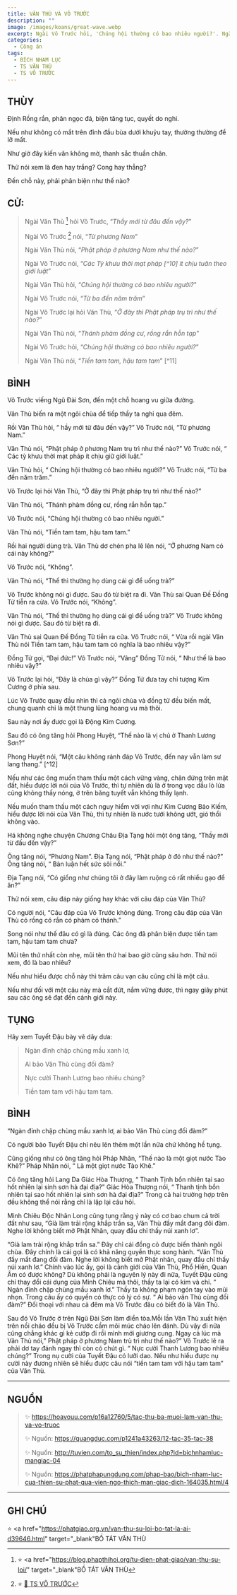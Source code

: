 ```yaml
---
title: VĂN THÙ VÀ VÔ TRƯỚC
description: ""
image: /images/koans/great-wave.webp
excerpt: Ngài Vô Trước hỏi, 'Chúng hội thường có bao nhiêu người?'. Ngài Văn Thù nói, 'Tiền tam tam, hậu tam tam'
categories:
  - Công án
tags:
  - BÍCH NHAM LỤC
  - TS VĂN THÙ
  - TS VÔ TRƯỚC
---
```


## THÙY

Định Rồng rắn, phân ngọc đá, biện tăng tục, quyết do nghi.

Nếu như không có mắt trên đỉnh đầu bùa dưới khuỷu tay, thường thường để lỡ mất.

Như giờ đây kiến văn không mờ, thanh sắc thuần chân.

Thử nói xem là đen hay trắng? Cong hay thẳng?

Đến chỗ này, phải phân biện như thế nào?

## CỬ:

> Ngài Văn Thù [^1] hỏi Vô Trước, “_Thầy mới từ đâu đến vậy?_”
>
> Ngài Vô Trước [^2] nói, “_Từ phương Nam_”
>
> Ngài Văn Thù nói, “_Phật pháp ở phương Nam như thế nào?_”
>
> Ngài Vô Trước nói, “_Các Tỳ khưu thời mạt pháp [^10] ít chịu tuân theo giới luật_”
>
> Ngài Văn Thù hỏi, “_Chúng hội thường có bao nhiêu người?_"
>
> Ngài Vô Trước nói, “_Từ ba đến năm trăm_”
>
> Ngài Vô Trước lại hỏi Văn Thù, “_Ở đây thì Phật pháp trụ trì như thế nào?_”
>
> Ngài Văn Thù nói, “_Thánh phàm đồng cư, rồng rắn hỗn tạp_”
>
> Ngài Vô Trước hỏi, “_Chúng hội thường có bao nhiêu người?_”
>
> Ngài Văn Thù nói, “_Tiền tam tam, hậu tam tam_” [^11]

## BÌNH

Vô Trước viếng Ngũ Đài Sơn, đến một chỗ hoang vu giữa đường.

Văn Thù biến ra một ngôi chùa để tiếp thầy ta nghỉ qua đêm.

Rồi Văn Thù hỏi, “ hầy mới từ đâu đến vậy?” Vô Trước nói, “Từ phương Nam.”

Văn Thù nói, “Phật pháp ở phương Nam trụ trì như thế nào?” Vô Trước nói, “ Các tỳ khưu thời mạt pháp ít chịu giữ giới luật.”

Văn Thù hỏi, “ Chúng hội thường có bao nhiêu người?” Vô Trước nói, “Từ ba đến năm trăm.”

Vô Trước lại hỏi Văn Thù, “Ở đây thì Phật pháp trụ trì như thế nào?”

Văn Thù nói, “Thánh phàm đồng cư, rồng rắn hỗn tạp.”

Vô Trước nói, “Chúng hội thường có bao nhiêu người.”

Văn Thù nói, “Tiền tam tam, hậu tam tam.”

Rồi hai người dùng trà. Văn Thù dơ chén pha lê lên nói, “Ở phương Nam có cái này không?”

Vô Trước nói, “Không”.

Văn Thù nói, “Thế thì thường họ dùng cái gì để uống trà?”

Vô Trước không nói gì được. Sau đó từ biệt ra đi. Văn Thù sai Quan Đế Đồng Tử tiễn ra cửa. Vô Trước nói, “Không”.

Văn Thù nói, “Thế thì thường họ dùng cái gì để uống trà?” Vô Trước không nói gì được. Sau đó từ biệt ra đi.

Văn Thù sai Quan Đế Đồng Tử tiễn ra cửa. Vô Trước nói, “ Vừa rồi ngài Văn Thù nói Tiền tam tam, hậu tam tam có nghĩa là bao nhiêu vậy?”

Đồng Tử gọi, “Đại đức!” Vô Trước nói, “Vâng” Đồng Tử nói, “ Như thế là bao nhiêu vậy?”

Vô Trước lại hỏi, “Đây là chùa gì vậy?” Đồng Tử đưa tay chỉ tượng Kim Cương ở phía sau.

Lúc Vô Trước quay đầu nhìn thì cả ngôi chùa và đồng tử đều biến mất, chung quanh chỉ là một thung lũng hoang vu mà thôi.

Sau này nơi ấy được gọi là Động Kim Cương.

Sau đó có ông tăng hỏi Phong Huyệt, “Thế nào là vị chủ ở Thanh Lương Sơn?”

Phong Huyệt nói, “Một câu không rảnh đáp Vô Trước, đến nay vẫn làm sư lang thang.” [^12]

Nếu như các ông muốn tham thấu một cách vững vàng, chân đứng trên mặt đất, hiểu được lời nói của Vô Trước, thì tự nhiên dù là ở trong vạc dầu lò lửa cũng không thấy nóng, ở trên băng tuyết vẫn không thấy lạnh.

Nếu muốn tham thấu một cách nguy hiểm vời vợi như Kim Cương Bảo Kiếm, hiểu được lời nói của Văn Thù, thì tự nhiên là nước tưới không ướt, gió thổi không vào.

Há không nghe chuyện Chương Châu Địa Tạng hỏi một ông tăng, “Thầy mới từ đấu đến vậy?”

Ông tăng nói, “Phương Nam”. Địa Tạng nói, “Phật pháp ở đó như thế nào?” Ông tăng nói, “ Bàn luận hết sức sôi nổi.”

Địa Tạng nói, “Có giống như chúng tôi ở đây làm ruộng có rất nhiều gạo để ăn?”

Thử nói xem, câu đáp này giống hay khác với câu đáp của Văn Thù?

Có người nói, “Câu đáp của Vô Trước không đúng. Trong câu đáp của Văn Thù có rồng có rắn có phàm có thánh.”

Song nói như thế đâu có gì là đúng. Các ông đã phân biện được tiền tam tam, hậu tam tam chưa?

Mũi tên thứ nhất còn nhẹ, mũi tên thứ hai bao giờ cũng sâu hơn. Thử nói xem, đó là bao nhiêu?

Nếu như hiểu được chỗ này thì trăm câu vạn câu cũng chỉ là một câu.

Nếu như đối với một câu này mà cắt đứt, nắm vững được, thì ngay giây phút sau các ông sẽ đạt đến cảnh giới này.

## TỤNG

Hãy xem Tuyết Đậu bày vẽ dây dưa:

> Ngàn đỉnh chập chùng mầu xanh lơ,
>
> Ai bảo Văn Thù cùng đối đàm?
>
> Nực cười Thanh Lương bao nhiêu chúng?
>
> Tiền tam tam với hậu tam tam.

## BÌNH

“Ngàn đỉnh chập chùng mầu xanh lơ, ai bảo Văn Thù cùng đối đàm?”

Có người bảo Tuyết Đậu chỉ nêu lên thêm một lần nữa chứ không hề tụng.

Cũng giống như có ông tăng hỏi Pháp Nhãn, “Thế nào là một giọt nước Tào Khê?” Pháp Nhãn nói, “ Là một giọt nước Tào Khê.”

Có ông tăng hỏi Lang Da Giác Hòa Thượng, “ Thanh Tịnh bổn nhiên tại sao hốt nhiên lại sinh sơn hà đại địa?” Giác Hòa Thượng nói, “ Thanh tịnh bổn nhiên tại sao hốt nhiên lại sinh sơn hà đại địa?” Trong cả hai trường hợp trên đều không thể nói rằng chỉ là lặp lại câu hỏi.

Minh Chiêu Độc Nhãn Long cũng tụng rằng ý này có cơ bao chum cả trời đất như sau, “Già làm trải rộng khắp trần sa, Văn Thù đầy mắt đang đõi đàm. Nghe lời không biết mở Phật Nhãn, quay đầu chỉ thấy núi xanh lơ”.

“Già lam trải rộng khắp trần sa.” Đây chỉ cái đồng cỏ được biến thành ngôi chùa. Đây chính là cái gọi là có khả năng quyền thực song hành. “Văn Thù đầy mắt đang đối đàm. Nghe lời không biết mở Phật nhãn, quay đầu chỉ thấy núi xanh lơ.” Chính vào lúc ấy, gọi là cảnh giới của Văn Thù, Phổ Hiền, Quan Âm có được không? Dù không phải là nguyên lý này đi nữa, Tuyết Đậu cũng chỉ thay đổi cái dụng của Minh Chiêu mà thôi, thầy ta lại có kim và chỉ. “ Ngàn đỉnh chập chùng mầu xanh lơ.” Thầy ta không phạm ngón tay vào mũi nhọn. Trong câu ấy có quyền có thực có lý có sự. “ Ai bảo văn Thù cùng đối đàm?” Đối thoại với nhau cả đêm mà Vô Trước đâu có biết đó là Văn Thù.

Sau đó Vô Trước ở trên Ngũ Đài Sơn làm điển tòa.Mỗi lần Văn Thù xuất hiện trên nồi cháo đều bị Vô Trước cầm môi múc cháo lên đánh. Dù vậy đi nữa cũng chẳng khác gì kẻ cướp đi rồi mình mới giương cung. Ngay cả lúc mà Văn Thù nói,” Phật pháp ở phương Nam trù trì như thế nào?” Vô Trước lẽ ra phải dơ tay đánh ngay thì còn có chút gì. “ Nực cười Thanh Lương bao nhiêu chúng?” Trong nụ cười của Tuyết Đậu có lưỡi dao. Nếu như hiểu được nụ cười này đương nhiên sẽ hiểu được câu nói “tiền tam tam với hậu tam tam” của Văn Thù.

<hr class="blog-rule" />

## NGUỒN

> ✨ https://hoavouu.com/p16a12760/5/tac-thu-ba-muoi-lam-van-thu-va-vo-truoc
>
> ✨ Nguồn: https://quangduc.com/p1241a43263/12-tac-35-tac-38
>
> ✨ Nguồn: http://tuvien.com/to_su_thien/index.php?id=bichnhamluc-mangiac-04
>
> ✨ Nguồn: https://phatphapungdung.com/phap-bao/bich-nham-luc-cua-thien-su-phat-qua-vien-ngo-thich-man-giac-dich-164035.html/4

<hr class="blog-rule" />

## GHI CHÚ

[^1]: ⭐️ <a href="https://blog.phapthihoi.org/tu-dien-phat-giao/van-thu-su-loi/" target="\_blank"BỒ TÁT VĂN THÙ</a>

⭐️ <a href="https://phatgiao.org.vn/van-thu-su-loi-bo-tat-la-ai-d39646.html" target="\_blank"BỒ TÁT VĂN THÙ</a>

[^2]: ⭐️ <a href="/masters/ts-vo-truoc/" target="_blank">🔗 TS VÔ TRƯỚC</a>
